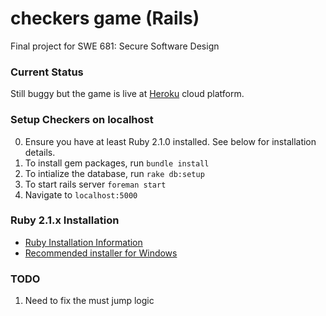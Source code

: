 # checkers game (Rails)
Final project for SWE 681: Secure Software Design

### Current Status
Still buggy but the game is live at [Heroku](https://gentle-meadow-9245.herokuapp.com/) cloud platform. 

### Setup Checkers on localhost
0. Ensure you have at least Ruby 2.1.0 installed. See below for installation details.
1. To install gem packages, run `bundle install`
2. To intialize the database, run `rake db:setup`
3. To start rails server `foreman start`
4. Navigate to `localhost:5000`

### Ruby 2.1.x Installation
- [Ruby Installation Information](https://www.ruby-lang.org/en/downloads/) 
- [Recommended installer for Windows](http://rubyinstaller.org/)

### TODO
1. Need to fix the must jump logic
